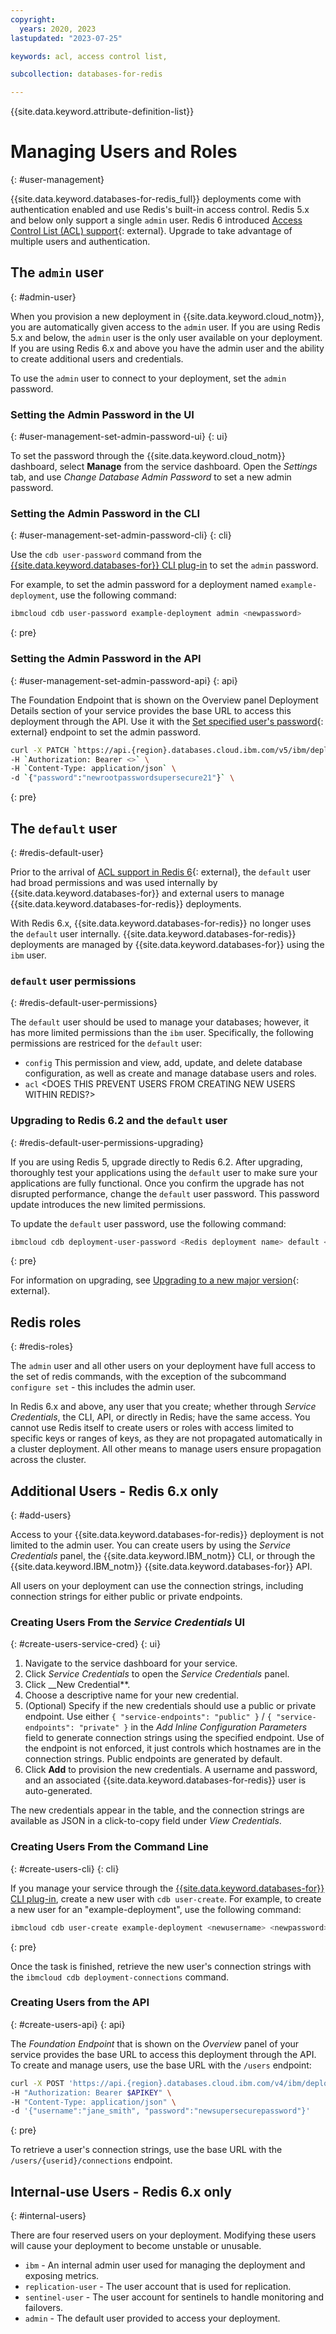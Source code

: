 ```yaml
---
copyright:
  years: 2020, 2023
lastupdated: "2023-07-25"

keywords: acl, access control list, 

subcollection: databases-for-redis

---
```


{{site.data.keyword.attribute-definition-list}}

# Managing Users and Roles
{: #user-management}

{{site.data.keyword.databases-for-redis_full}} deployments come with authentication enabled and use Redis's built-in access control. Redis 5.x and below only support a single `admin` user. Redis 6 introduced [Access Control List (ACL) support](https://redis.io/topics/acl){: external}. Upgrade to take advantage of multiple users and authentication.

## The `admin` user
{: #admin-user}

When you provision a new deployment in {{site.data.keyword.cloud_notm}}, you are automatically given access to the `admin` user. If you are using Redis 5.x and below, the `admin` user is the only user available on your deployment. If you are using Redis 6.x and above you have the admin user and the ability to create additional users and credentials.

To use the `admin` user to connect to your deployment, set the `admin` password.

### Setting the Admin Password in the UI
{: #user-management-set-admin-password-ui}
{: ui}

To set the password through the {{site.data.keyword.cloud_notm}} dashboard, select __Manage__ from the service dashboard. Open the _Settings_ tab, and use _Change Database Admin Password_ to set a new admin password.

### Setting the Admin Password in the CLI
{: #user-management-set-admin-password-cli}
{: cli}

Use the `cdb user-password` command from the [{{site.data.keyword.databases-for}} CLI plug-in](/docs/databases-cli-plugin) to set the `admin` password.

For example, to set the admin password for a deployment named `example-deployment`, use the following command:

```sh
ibmcloud cdb user-password example-deployment admin <newpassword>
```
{: pre}

### Setting the Admin Password in the API
{: #user-management-set-admin-password-api}
{: api}

The Foundation Endpoint that is shown on the Overview panel Deployment Details section of your service provides the base URL to access this deployment through the API. Use it with the [Set specified user's password](https://cloud.ibm.com/apidocs/cloud-databases-api/cloud-databases-api-v5#changeuserpassword){: external} endpoint to set the admin password.

```sh
curl -X PATCH `https://api.{region}.databases.cloud.ibm.com/v5/ibm/deployments/{id}/users/admin` \
-H `Authorization: Bearer <>` \
-H `Content-Type: application/json` \ 
-d `{"password":"newrootpasswordsupersecure21"}` \
```
{: pre}

## The `default` user
{: #redis-default-user}

Prior to the arrival of [ACL support in Redis 6](https://redis.com/blog/getting-started-redis-6-access-control-lists-acls/){: external}, the `default` user had broad permissions and was used internally by {{site.data.keyword.databases-for}} and external users to manage {{site.data.keyword.databases-for-redis}} deployments.

With Redis 6.x, {{site.data.keyword.databases-for-redis}} no longer uses the `default` user internally. {{site.data.keyword.databases-for-redis}} deployments are managed by {{site.data.keyword.databases-for}} using the `ibm` user. 

### `default` user permissions
{: #redis-default-user-permissions}

The `default` user should be used to manage your databases; however, it has more limited permissions than the `ibm` user. Specifically, the following permissions are restriced for the `default` user:
- `config` This permission and view, add, update, and delete database configuration, as well as create and manage database users and roles.
- `acl` <DOES THIS PREVENT USERS FROM CREATING NEW USERS WITHIN REDIS?>

### Upgrading to Redis 6.2 and the `default` user 
{: #redis-default-user-permissions-upgrading}

If you are using Redis 5, upgrade directly to Redis 6.2. After upgrading, thoroughly test your applications using the `default` user to make sure your applications are fully functional. Once you confirm the upgrade has not disrupted performance, change the `default` user password. This password update introduces the new limited permissions.

To update the `default` user password, use the following command:

```sh
ibmcloud cdb deployment-user-password <Redis deployment name> default <new password>
```
{: pre}

For information on upgrading, see [Upgrading to a new major version](/docs/databases-for-redis?topic=databases-for-redis-upgrading){: external}.

## Redis roles
{: #redis-roles}

The `admin` user and all other users on your deployment have full access to the set of redis commands, with the exception of the subcommand `configure set` - this includes the admin user.

In Redis 6.x and above, any user that you create; whether through _Service Credentials_, the CLI, API, or directly in Redis; have the same access. You cannot use Redis itself to create users or roles with access limited to specific keys or ranges of keys, as they are not propagated automatically in a cluster deployment. All other means to manage users ensure propagation across the cluster.

## Additional Users - Redis 6.x only
{: #add-users}

Access to your {{site.data.keyword.databases-for-redis}} deployment is not limited to the admin user. You can create users by using the _Service Credentials_ panel, the {{site.data.keyword.IBM_notm}} CLI, or through the {{site.data.keyword.IBM_notm}} {{site.data.keyword.databases-for}} API. 

All users on your deployment can use the connection strings, including connection strings for either public or private endpoints. 

### Creating Users From the _Service Credentials_ UI
{: #create-users-service-cred}
{: ui}

1. Navigate to the service dashboard for your service.
2. Click _Service Credentials_ to open the _Service Credentials_ panel.
3. Click __New Credential**.
4. Choose a descriptive name for your new credential. 
5. (Optional) Specify if the new credentials should use a public or private endpoint. Use either `{ "service-endpoints": "public" }` / `{ "service-endpoints": "private" }` in the _Add Inline Configuration Parameters_ field to generate connection strings using the specified endpoint. Use of the endpoint is not enforced, it just controls which hostnames are in the connection strings. Public endpoints are generated by default.
6. Click __Add__ to provision the new credentials. A username and password, and an associated {{site.data.keyword.databases-for-redis}} user is auto-generated.

The new credentials appear in the table, and the connection strings are available as JSON in a click-to-copy field under _View Credentials_.

### Creating Users From the Command Line
{: #create-users-cli}
{: cli}

If you manage your service through the [{{site.data.keyword.databases-for}} CLI plug-in](/docs/databases-cli-plugin), create a new user with `cdb user-create`. For example, to create a new user for an "example-deployment", use the following command:

```sh
ibmcloud cdb user-create example-deployment <newusername> <newpassword>
```
{: pre}

Once the task is finished, retrieve the new user's connection strings with the `ibmcloud cdb deployment-connections` command.

### Creating Users from the API
{: #create-users-api}
{: api}

The _Foundation Endpoint_ that is shown on the _Overview_ panel of your service provides the base URL to access this deployment through the API. To create and manage users, use the base URL with the `/users` endpoint:

```sh
curl -X POST 'https://api.{region}.databases.cloud.ibm.com/v4/ibm/deployments/{id}/users' \
-H "Authorization: Bearer $APIKEY" \
-H "Content-Type: application/json" \
-d '{"username":"jane_smith", "password":"newsupersecurepassword"}'
```
{: pre}

To retrieve a user's connection strings, use the base URL with the `/users/{userid}/connections` endpoint.

## Internal-use Users - Redis 6.x only
{: #internal-users}

There are four reserved users on your deployment. Modifying these users will cause your deployment to become unstable or unusable.
- `ibm` - An internal admin user used for managing the deployment and exposing metrics.
- `replication-user` - The user account that is used for replication.
- `sentinel-user` - The user account for sentinels to handle monitoring and failovers.
- `admin` - The default user provided to access your deployment.
